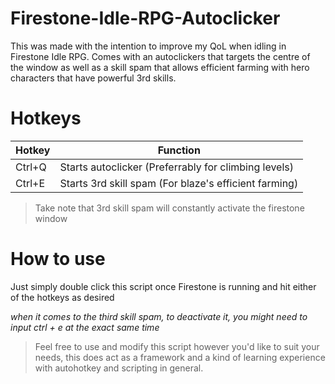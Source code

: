 # Firestone-Idle-RPG-Autoclicker
This was made with the intention to improve my QoL when idling in Firestone Idle RPG. 
Comes with an autoclickers that targets the centre of the window as well as a skill spam that allows efficient farming with hero characters that have powerful 3rd skills. 

# Hotkeys
Hotkey|Function|
|----------------|-------------------------------
|Ctrl+Q|Starts autoclicker (Preferrably for climbing levels)|
|Ctrl+E|Starts 3rd skill spam (For blaze's efficient farming) |

>Take note that 3rd skill spam will constantly activate the firestone window 

# How to use
Just simply double click this script once Firestone is running and hit either of the hotkeys as desired

*when it comes to the third skill spam, to deactivate it, you might need to input ctrl + e at the exact same time*

> Feel free to use and modify this script however you'd like to suit your needs, this does act as a framework and a kind of learning experience with autohotkey and scripting in general. 
